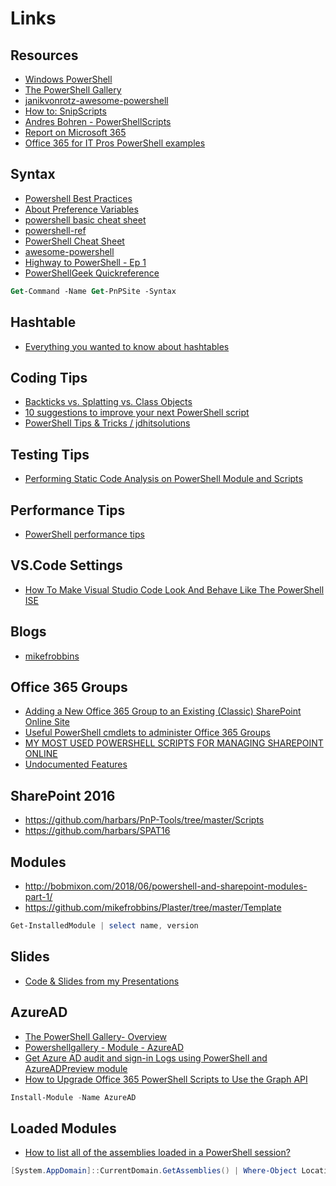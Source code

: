 # Links

## Resources

- [Windows PowerShell](https://docs.microsoft.com/en-us/powershell/scripting/developer/windows-powershell?view=powershell-7.1)
- [The PowerShell Gallery](https://docs.microsoft.com/en-us/powershell/scripting/gallery/overview?view=powershell-7.1)
- [janikvonrotz-awesome-powershell](https://github.com/janikvonrotz/awesome-powershell)
- [How to: SnipScripts](https://github.com/TechSnips/SnipScripts)
- [Andres Bohren - PowerShellScripts](https://github.com/BohrenAn/GitHub_PowerShellScripts)
- [Report on Microsoft 365](https://github.com/michevnew/PowerShell)
- [Office 365 for IT Pros PowerShell examples](https://github.com/12Knocksinna/Office365itpros)

## Syntax

- [Powershell Best Practices](https://poshcode.gitbook.io/powershell-practice-and-style/best-practices/introduction)
- [About Preference Variables](https://docs.microsoft.com/en-us/powershell/module/microsoft.powershell.core/about/about_preference_variables?view=powershell-7.1)
- [powershell basic cheat sheet](http://ramblingcookiemonster.github.io/images/Cheat-Sheets/powershell-basic-cheat-sheet2.pdf)
- [powershell-ref](http://ligman.me/1n3mAUZ)
- [PowerShell Cheat Sheet](https://www.sharepointeurope.com/powershell-cheat-sheet/)
- [awesome-powershell](https://github.com/janikvonrotz/awesome-powershell)
- [Highway to PowerShell - Ep 1](https://www.youtube.com/watch?v=nFyhmBIw8jc)
- [PowerShellGeek Quickreference](https://github.com/damianscoles/PowerShellGeek/blob/master/PowerShellQuickReferences/PowerShellQuickReference-PowerShell7.0-v1.04.pdf)

```ps
Get-Command -Name Get-PnPSite -Syntax
```

## Hashtable

- [Everything you wanted to know about hashtables](https://kevinmarquette.github.io/2016-11-06-powershell-hashtable-everything-you-wanted-to-know-about)

## Coding Tips

- [Backticks vs. Splatting vs. Class Objects](https://helloitsliam.com/2021/10/22/microsoft-graph-powershell-backticks-vs-splatting-vs-class-objects/)
- [10 suggestions to improve your next PowerShell script](https://tech.nicolonsky.ch/10-suggestions-to-improve-your-next-PowerShell-script/)
- [PowerShell Tips & Tricks / jdhitsolutions](https://jdhitsolutions.com/blog/powershell-tips-tricks-and-advice/)

## Testing Tips

- [Performing Static Code Analysis on PowerShell Module and Scripts](https://helloitsliam.com/2021/11/19/performing-static-code-analysis-on-powershell-module-and-scripts/)

## Performance Tips

- [PowerShell performance tips](https://www.blimped.nl/blogs/powershell-performance-tips/)

## VS.Code Settings

- [How To Make Visual Studio Code Look And Behave Like The PowerShell ISE](https://blog.techsnips.io/how-to-make-visual-studio-code-look-and-behave-like-the-powershell-ise/)

## Blogs

- [mikefrobbins](http://mikefrobbins.com)

## Office 365 Groups

- [Adding a New Office 365 Group to an Existing (Classic) SharePoint Online Site](https://www.petri.com/adding-new-office-365-group-existing-classic-sharepoint-online-site)
- [Useful PowerShell cmdlets to administer Office 365 Groups](https://www.sharepointeurope.com/useful-powershell-cmdlets-administer-office-365-groups/)
- [MY MOST USED POWERSHELL SCRIPTS FOR MANAGING SHAREPOINT ONLINE](https://laurakokkarinen.com/my-most-used-powershell-scripts-for-managing-sharepoint-online/)
- [Undocumented Features](https://www.undocumented-features.com/2019/01/31/getting-around-the-basics-of-azure-automation-for-office-365/)

## SharePoint 2016

- <https://github.com/harbars/PnP-Tools/tree/master/Scripts>
- <https://github.com/harbars/SPAT16>

## Modules

- <http://bobmixon.com/2018/06/powershell-and-sharepoint-modules-part-1/>
- <https://github.com/mikefrobbins/Plaster/tree/master/Template>

```Powershell
Get-InstalledModule | select name, version
```

## Slides

- [Code & Slides from my Presentations](https://github.com/mikefrobbins/Presentations)

## AzureAD

- [The PowerShell Gallery- Overview](https://docs.microsoft.com/en-us/powershell/scripting/gallery/overview?view=powershell-7.1)
- [Powershellgallery - Module - AzureAD](https://www.powershellgallery.com/packages/AzureAD/)
- [Get Azure AD audit and sign-in Logs using PowerShell and AzureADPreview module](https://mosshowto.blogspot.com/2019/08/azure-ad-logs-powershell-azureadpreview.html)
- [How to Upgrade Office 365 PowerShell Scripts to Use the Graph API](https://office365itpros.com/2021/07/26/how-upgrade-powershell-scripts-graph-api/?utm_source=rss&utm_medium=rss&utm_campaign=how-upgrade-powershell-scripts-graph-api)

```Powershell
Install-Module -Name AzureAD
```

## Loaded Modules

- [How to list all of the assemblies loaded in a PowerShell session?](https://www.koskila.net/how-to-list-all-of-the-assemblies-loaded-in-a-powershell-session/)

```Powershell
[System.AppDomain]::CurrentDomain.GetAssemblies() | Where-Object Location | Sort-Object -Property FullName | Select-Object -Property FullName, Location, GlobalAssemblyCache, IsFullyTrusted | Out-GridView
```
